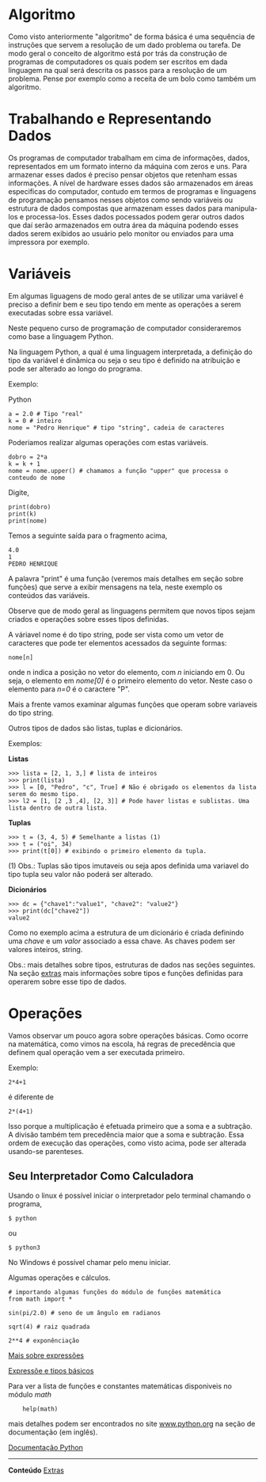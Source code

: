 
Algoritmo
===========

Como visto anteriormente "algoritmo" de forma básica é uma sequência de instruções que servem a resolução de um dado problema ou tarefa. De modo geral o conceito de algoritmo está por trás da construção de programas de computadores os quais podem ser escritos em dada linguagem na qual será descrita os passos para a resolução de um problema.
Pense por exemplo como a receita de um bolo como também um algoritmo.

Trabalhando e Representando Dados
==================================

Os programas de computador trabalham em cima de informações, dados, representados em um formato interno da máquina com zeros e uns. Para armazenar esses dados é preciso pensar objetos que retenham essas informações. A nível de hardware esses dados são armazenados em áreas especificas do computador, contudo em termos de programas e linguagens de programação pensamos nesses objetos como sendo variáveis ou estrutura de dados compostas que armazenam esses dados para manipula-los e processa-los. Esses dados pocessados podem gerar outros dados que daí serão armazenados em outra área da máquina podendo esses dados serem exibidos ao usuário pelo monitor ou enviados para uma impressora por exemplo.

Variáveis
===========

Em algumas liguagens de modo geral antes de se utilizar uma variável é preciso a definir bem e seu tipo tendo em mente as operações a serem executadas sobre essa variável.

Neste pequeno curso de programação de computador consideraremos como base a linguagem Python.

Na linguagem Python, a qual é uma linguagem interpretada, a definição do tipo da variável é dinâmica ou seja o seu tipo é definido na atribuição e pode ser alterado ao longo do programa.

Exemplo:

Python

```
a = 2.0 # Tipo "real"
k = 0 # inteiro
nome = "Pedro Henrique" # tipo "string", cadeia de caracteres
```

Poderiamos realizar algumas operações com estas variáveis.

```
dobro = 2*a
k = k + 1
nome = nome.upper() # chamamos a função "upper" que processa o conteudo de nome

```

Digite,

```
print(dobro)
print(k)
print(nome)
```
Temos a seguinte saída para o fragmento acima,

```
4.0
1
PEDRO HENRIQUE
```

A palavra "print" é uma função (veremos mais detalhes em seção sobre funções) que serve a exibir mensagens na tela, neste exemplo os conteúdos das variáveis.

Observe que de modo geral as linguagens permitem que novos tipos sejam criados e operações sobre esses tipos definidas.

A váriavel nome é do tipo string, pode ser vista como um vetor de caracteres que pode ter elementos acessados da seguinte formas:

```
nome[n]
```

onde n indica a posição no vetor do elemento, com *n* iniciando em 0.
Ou seja, o elemento em *nome[0]* é o primeiro elemento do vetor. Neste caso o elemento para *n=0* é o caractere "P".

Mais a frente vamos examinar algumas funções que operam sobre variaveis do tipo string.

Outros tipos de dados são listas, tuplas e dicionários.

Exemplos:

**Listas**

```
>>> lista = [2, 1, 3,] # lista de inteiros
>>> print(lista)
>>> l = [0, "Pedro", "c", True] # Não é obrigado os elementos da lista serem do mesmo tipo.
>>> l2 = [1, [2 ,3 ,4], [2, 3]] # Pode haver listas e sublistas. Uma lista dentro de outra lista.

```

**Tuplas**

```
>>> t = (3, 4, 5) # Semelhante a listas (1)
>>> t = ("oi", 34)
>>> print(t[0]) # exibindo o primeiro elemento da tupla.
```

(1) Obs.: Tuplas são tipos imutaveis ou seja apos definida uma variavel do tipo tupla seu valor não poderá ser alterado.

**Dicionários**

```
>>> dc = {"chave1":"value1", "chave2": "value2"}
>>> print(dc["chave2"])
value2
```

Como no exemplo acima a estrutura de um dicionário é criada definindo uma *chave* e um *valor* associado a essa chave.
As chaves podem ser valores inteiros, string.

Obs.: mais detalhes sobre tipos, estruturas de dados nas seções seguintes. Na seção [extras](https://wsricardo.github.io/introprog/licao01/extras) mais informações sobre tipos e funções definidas para operarem sobre esse tipo de dados.


Operações
=================

Vamos observar um pouco agora sobre operações básicas. Como ocorre na matemática, como vimos na escola, há regras de precedência que definem qual operação vem a ser executada primeiro.

Exemplo:

	2*4+1

é diferente de

	2*(4+1)

Isso porque a multiplicação é efetuada primeiro que a soma e a subtração. A divisão também tem precedência maior que a soma e subtração. Essa ordem de execução das operações, como visto acima, pode ser alterada usando-se parenteses.


Seu Interpretador Como Calculadora
----------------------------------

Usando o linux é possível iniciar o interpretador pelo terminal chamando o programa,

```
$ python
```

ou

```
$ python3
```

No Windows é possível chamar pelo menu iniciar.

Algumas operações e cálculos.

```
# importando algumas funções do módulo de funções matemática
from math import *

sin(pi/2.0) # seno de um ângulo em radianos 

sqrt(4) # raiz quadrada

2**4 # exponênciação

```
[Mais sobre expressões](https://panda.ime.usp.br/cc110/static/cc110/02-expressoes.html)

[Expressõe e tipos básicos](https://docs.python.org/3/tutorial/introduction.html)

Para ver a lista de funções e constantes matemáticas disponiveis no módulo *math* 

```
	help(math)
```

mais detalhes podem ser encontrados no site www.python.org na seção de documentação (em inglês).

[Documentação Python](https://docs.python.org/)


-----------------------------------------------------


**Conteúdo** [Extras](https://wsricardo.github.io/introprog/licao01/extras) 

